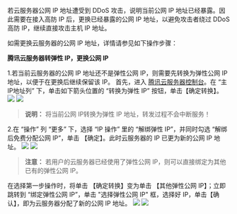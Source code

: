 若云服务器公网 IP 地址遭受到 DDoS 攻击，说明当前公网 IP 地址已经暴露。因此需要在接入高防 IP 后，更换已经暴露的公网 IP 地址，以避免攻击者绕过 DDoS 高防 IP，继续直接攻击主机 IP 地址。

如需更换云服务器的公网 IP 地址，详情请参见如下操作步骤：

**腾讯云服务器转弹性 IP，更换公网 IP**

1.若当前云服务器的公网 IP 地址还不是弹性公网 IP，则需要先转换为弹性公网 IP 地址，以便于在更换后继续保留该 IP。
首先，进入 [腾讯云服务器控制台](https://console.cloud.tencent.com/cvm/overview)。在 “主IP地址列” 下，单击如下箭头位置的 “转换为弹性 IP” 按钮，单击【确定转换】。
![](https://i.imgur.com/ApmDIge.png)
![](https://i.imgur.com/fS8cEX0.png)

>**说明：**
>将当前公网 IP转换为弹性 IP 地址，转发过程不会中断服务！

2.在 “操作” 列 “更多” 下，选择 “IP 操作” 里的 “解绑弹性 IP”，并同时勾选 “解绑后免费分配公网 IP”，单击 【确定】。此时云服务器的 IP 已更为新的公网 IP 地址。
![](https://i.imgur.com/sEWfJgo.png)
![](https://i.imgur.com/NISonps.png)

>**注意：**
>若用户的云服务器已经使用了弹性公网 IP，则可以直接绑定为其他已有的弹性公网 IP。

在选择第一步操作时，将单击 【确定转换】变为单击 【其他弹性公网 IP】；立即跳转到 “绑定弹性公网 IP”，单击 "选择弹性公网 IP" 框，选择好 IP，单击【确认】，即为云服务器分配了新的公网 IP 地址。
![](https://i.imgur.com/umd6y1y.png)
![](https://i.imgur.com/j7fEP4T.png)

